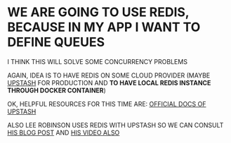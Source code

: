 # WE ARE GOING TO USE REDIS, BECAUSE IN MY APP I WANT TO DEFINE QUEUES

I THINK THIS WILL SOLVE SOME CONCURRENCY PROBLEMS

AGAIN, IDEA IS TO HAVE REDIS ON SOME CLOUD PROVIDER (MAYBE [UPSTASH](https://docs.upstash.com/) FOR PRODUCTION AND **TO HAVE LOCAL REDIS INSTANCE THROUGH DOCKER CONTAINER**)

OK, HELPFUL RESOURCES FOR THIS TIME ARE: [OFFICIAL DOCS OF UPSTASH](https://docs.upstash.com/)

ALSO LEE ROBINSON USES REDIS WITH UPSTASH SO WE CAN CONSULT [HIS BLOG POST](https://leerob.io/blog/serverless-redis-nextjs) AND [HIS VIDEO ALSO](https://www.youtube.com/watch?v=FytxaSVQROc)


<!-- ## STYLING

USING TAILWIND TOGETHER WITH EMOTION (**TWIN MACRO BY ben-rogerson**)

twin.macro with emotion (explained)

<https://github.com/ben-rogerson/twin.examples/tree/master/next-emotion>


typescript emotion example (very nice, has more stuff) (maybe is missing something but it is a good starter to build upon):

<https://github.com/ben-rogerson/twin.examples/tree/master/next-emotion-typescript>

**THESE ARE THE DOCS FOR TWIN MACRO**

<https://github.com/ben-rogerson/twin.macro/tree/master/docs>

**MUST READ**: (UNDER RESOURCS)

<https://github.com/ben-rogerson/twin.macro#resources>

MOST IMPORTAT THING (AT LEAST FOR ME): USE `css={[tw``]}` FOR DYNAMIC STYLES, AND USE `tw=""` OTHERVISE

## ANIMATIONS AND TRANSITIONS

FRAMER MOTION (SOMETIMES I DON'T LIKE HOW IT WORKS BECAUSE IT TENDS TO RANDOMLY SETS display PROPERTY) (IF YOU ARE ANIMATING SIZES)

## COLOR MODE

next-themes

# STATE MANGEMENT

xstate @xstate/react

# AUTHENTICATION

next-auth

# DATABASE

PRODUCTION: `PostgreSQL 13.3` ON `Supabase`

DEVELOPMENT: `PostgreSQL 13.3` SPINNED UP WITH DOCKER

ORM: Prisma
 -->

 <!-- 

## IDEAS

`WE SHOULD BUILD ECHO API (LIKE A STREAMING SERVER BUT MANUAL)`

WE SHOULD PUT CART IN A DETABSE, INSTEAD OF LOCAL STORAGE (BECAUSE IF WE USE THIS SERVER SIDE WE CAN EXPIRE CART, WE CAN DESTROY CART OBJECT)

ORDER MARKED AS EXPIRED

CHECKING STOCK

CHECKING STOCK EVERY TIME USERS ADD TO CART

WHEN SEEDING YOU SHOULD SHOW ONE PRODUCT NOT IN STOCK AND THEN ONE PRODUCT IN STOCK AND SO ON AND SO ON (FOR EASIER DEVELOPMENT)


 -->

